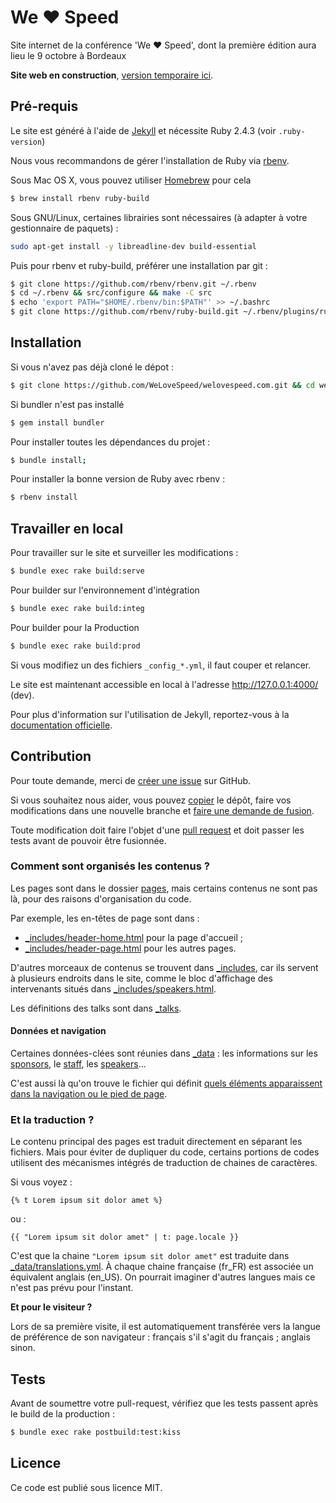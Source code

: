 # We ❤️ Speed

Site internet de la conférence 'We ❤️ Speed', dont la première édition aura lieu le 9 octobre à Bordeaux

**Site web en construction**, [version temporaire ici](https://www.welovespeed.com/).

## Pré-requis

Le site est généré à l'aide de [Jekyll](http://jekyllrb.com/) et nécessite Ruby 2.4.3 (voir `.ruby-version`)

Nous vous recommandons de gérer l'installation de Ruby via [rbenv](http://rbenv.org/).

Sous Mac OS X, vous pouvez utiliser [Homebrew](http://brew.sh/) pour cela
```bash
$ brew install rbenv ruby-build
```

Sous GNU/Linux, certaines librairies sont nécessaires (à adapter à votre gestionnaire de paquets) :
```bash
sudo apt-get install -y libreadline-dev build-essential
```
Puis pour rbenv et ruby-build, préférer une installation par git :
```bash
$ git clone https://github.com/rbenv/rbenv.git ~/.rbenv
$ cd ~/.rbenv && src/configure && make -C src
$ echo 'export PATH="$HOME/.rbenv/bin:$PATH"' >> ~/.bashrc
$ git clone https://github.com/rbenv/ruby-build.git ~/.rbenv/plugins/ruby-build
```

## Installation

Si vous n'avez pas déjà cloné le dépot :
```bash
$ git clone https://github.com/WeLoveSpeed/welovespeed.com.git && cd welovespeed.com
```
Si bundler n'est pas installé
```bash
$ gem install bundler
```
Pour installer toutes les dépendances du projet :
```bash
$ bundle install;
```
Pour installer la bonne version de Ruby avec rbenv :
```bash
$ rbenv install
```

## Travailler en local

Pour travailler sur le site et surveiller les modifications :

```bash
$ bundle exec rake build:serve
```

Pour builder sur l'environnement d'intégration

```bash
$ bundle exec rake build:integ
```

Pour builder pour la Production

```bash
$ bundle exec rake build:prod
```

Si vous modifiez un des fichiers `_config_*.yml`, il faut couper et relancer.

Le site est maintenant accessible en local à l'adresse http://127.0.0.1:4000/ (dev).

Pour plus d'information sur l'utilisation de Jekyll, reportez-vous à la [documentation officielle](http://jekyllrb.com/docs/home/).


## Contribution

Pour toute demande, merci de [créer une issue](https://github.com/sudweb/2018/issues/new) sur GitHub.

Si vous souhaitez nous aider, vous pouvez [copier](https://help.github.com/articles/fork-a-repo/) le dépôt, faire vos modifications dans une nouvelle branche et [faire une demande de fusion](https://github.com/sudweb/2018/pulls).

Toute modification doit faire l'objet d'une [pull request](https://github.com/sudweb/2018/pulls) et doit passer les tests avant de pouvoir être fusionnée.

### Comment sont organisés les contenus ?

Les pages sont dans le dossier [pages](pages), mais certains contenus ne sont pas là, pour des raisons d'organisation du code.

Par exemple, les en-têtes de page sont dans :

- [_includes/header-home.html](_includes/header-home.html) pour la page d'accueil ;
- [_includes/header-page.html](_includes/header-page.html) pour les autres pages.

D'autres morceaux de contenus se trouvent dans [_includes](_includes), car ils servent à plusieurs endroits dans le site, comme le bloc d'affichage des intervenants situés dans [_includes/speakers.html](_includes/speakers.html).

Les définitions des talks sont dans [_talks](_talks).

#### Données et navigation

Certaines données-clées sont réunies dans [_data](_data) : les informations sur les [sponsors](_data/sponsors.yml), le [staff](_data/staff.yml), les [speakers](_data/speakers.yml)…

C'est aussi là qu'on trouve le fichier qui définit [quels éléments apparaissent dans la navigation ou le pied de page](_data/sitemap.yml).

### Et la traduction ?

Le contenu principal des pages est traduit directement en séparant les fichiers. Mais pour éviter de dupliquer du code, certains portions de codes utilisent des mécanismes intégrés de traduction de chaines de caractères.

Si vous voyez :

```
{% t Lorem ipsum sit dolor amet %}
```

ou :

```
{{ "Lorem ipsum sit dolor amet" | t: page.locale }}
```

C'est que la chaine `"Lorem ipsum sit dolor amet"` est traduite dans [_data/translations.yml](_data/translations.yml). À chaque chaine française (fr_FR) est associée un équivalent anglais (en_US). On pourrait imaginer d'autres langues mais ce n'est pas prévu pour l'instant.

**Et pour le visiteur ?**

Lors de sa première visite, il est automatiquement transférée vers la langue de préférence de son navigateur : français s'il s'agit du français ; anglais sinon.

## Tests

Avant de soumettre votre pull-request, vérifiez que les tests passent après le build de la production :

```bash
$ bundle exec rake postbuild:test:kiss
```

## Licence

Ce code est publié sous licence MIT.

